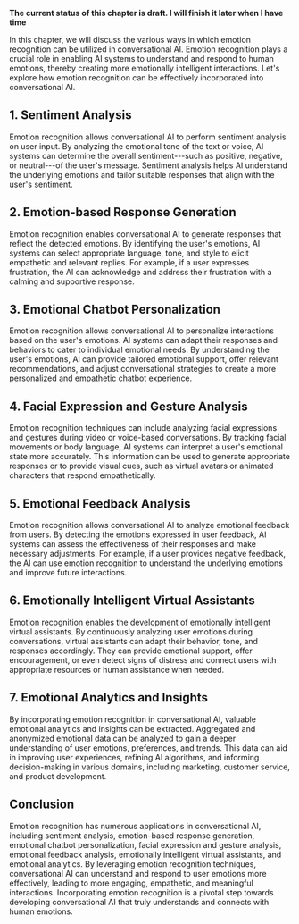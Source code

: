 **The current status of this chapter is draft. I will finish it later when I have time**

In this chapter, we will discuss the various ways in which emotion recognition can be utilized in conversational AI. Emotion recognition plays a crucial role in enabling AI systems to understand and respond to human emotions, thereby creating more emotionally intelligent interactions. Let's explore how emotion recognition can be effectively incorporated into conversational AI.

**1. Sentiment Analysis**
-------------------------

Emotion recognition allows conversational AI to perform sentiment analysis on user input. By analyzing the emotional tone of the text or voice, AI systems can determine the overall sentiment---such as positive, negative, or neutral---of the user's message. Sentiment analysis helps AI understand the underlying emotions and tailor suitable responses that align with the user's sentiment.

**2. Emotion-based Response Generation**
----------------------------------------

Emotion recognition enables conversational AI to generate responses that reflect the detected emotions. By identifying the user's emotions, AI systems can select appropriate language, tone, and style to elicit empathetic and relevant replies. For example, if a user expresses frustration, the AI can acknowledge and address their frustration with a calming and supportive response.

**3. Emotional Chatbot Personalization**
----------------------------------------

Emotion recognition allows conversational AI to personalize interactions based on the user's emotions. AI systems can adapt their responses and behaviors to cater to individual emotional needs. By understanding the user's emotions, AI can provide tailored emotional support, offer relevant recommendations, and adjust conversational strategies to create a more personalized and empathetic chatbot experience.

**4. Facial Expression and Gesture Analysis**
---------------------------------------------

Emotion recognition techniques can include analyzing facial expressions and gestures during video or voice-based conversations. By tracking facial movements or body language, AI systems can interpret a user's emotional state more accurately. This information can be used to generate appropriate responses or to provide visual cues, such as virtual avatars or animated characters that respond empathetically.

**5. Emotional Feedback Analysis**
----------------------------------

Emotion recognition allows conversational AI to analyze emotional feedback from users. By detecting the emotions expressed in user feedback, AI systems can assess the effectiveness of their responses and make necessary adjustments. For example, if a user provides negative feedback, the AI can use emotion recognition to understand the underlying emotions and improve future interactions.

**6. Emotionally Intelligent Virtual Assistants**
-------------------------------------------------

Emotion recognition enables the development of emotionally intelligent virtual assistants. By continuously analyzing user emotions during conversations, virtual assistants can adapt their behavior, tone, and responses accordingly. They can provide emotional support, offer encouragement, or even detect signs of distress and connect users with appropriate resources or human assistance when needed.

**7. Emotional Analytics and Insights**
---------------------------------------

By incorporating emotion recognition in conversational AI, valuable emotional analytics and insights can be extracted. Aggregated and anonymized emotional data can be analyzed to gain a deeper understanding of user emotions, preferences, and trends. This data can aid in improving user experiences, refining AI algorithms, and informing decision-making in various domains, including marketing, customer service, and product development.

**Conclusion**
--------------

Emotion recognition has numerous applications in conversational AI, including sentiment analysis, emotion-based response generation, emotional chatbot personalization, facial expression and gesture analysis, emotional feedback analysis, emotionally intelligent virtual assistants, and emotional analytics. By leveraging emotion recognition techniques, conversational AI can understand and respond to user emotions more effectively, leading to more engaging, empathetic, and meaningful interactions. Incorporating emotion recognition is a pivotal step towards developing conversational AI that truly understands and connects with human emotions.
